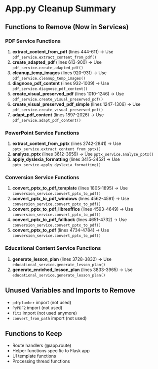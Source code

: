 # App.py Cleanup Summary

## Functions to Remove (Now in Services)

### PDF Service Functions
1. **extract_content_from_pdf** (lines 444-611) → Use `pdf_service.extract_content_from_pdf()`
2. **create_adapted_pdf** (lines 613-900) → Use `pdf_service.create_adapted_pdf()`
3. **cleanup_temp_images** (lines 920-931) → Use `pdf_service.cleanup_temp_images()`
4. **diagnose_pdf_content** (lines 932-1009) → Use `pdf_service.diagnose_pdf_content()`
5. **create_visual_preserved_pdf** (lines 1010-1246) → Use `pdf_service.create_visual_preserved_pdf()`
6. **create_visual_preserved_pdf_simple** (lines 1247-1306) → Use `pdf_service.create_visual_preserved_pdf()`
7. **adapt_pdf_content** (lines 1897-2026) → Use `pdf_service.adapt_pdf_content()`

### PowerPoint Service Functions
1. **extract_content_from_pptx** (lines 2742-2841) → Use `pptx_service.extract_content_from_pptx()`
2. **analyze_pptx** (lines 3612-3659) → Use `pptx_service.analyze_pptx()`
3. **apply_dyslexia_formatting** (lines 3415-3452) → Use `pptx_service.apply_dyslexia_formatting()`

### Conversion Service Functions
1. **convert_pptx_to_pdf_template** (lines 1805-1895) → Use `conversion_service.convert_pptx_to_pdf()`
2. **convert_pptx_to_pdf_windows** (lines 4562-4591) → Use `conversion_service.convert_pptx_to_pdf()`
3. **convert_pptx_to_pdf_libreoffice** (lines 4593-4649) → Use `conversion_service.convert_pptx_to_pdf()`
4. **convert_pptx_to_pdf_fallback** (lines 4651-4732) → Use `conversion_service.convert_pptx_to_pdf()`
5. **convert_pptx_to_pdf** (lines 4734-4784) → Use `conversion_service.convert_pptx_to_pdf()`

### Educational Content Service Functions
1. **generate_lesson_plan** (lines 3728-3832) → Use `educational_service.generate_lesson_plan()`
2. **generate_enriched_lesson_plan** (lines 3833-3965) → Use `educational_service.generate_lesson_plan()`

## Unused Variables and Imports to Remove
- `pdfplumber` import (not used)
- `PyPDF2` import (not used)
- `fitz` import (not used anymore)
- `convert_from_path` import (not used)

## Functions to Keep
- Route handlers (@app.route)
- Helper functions specific to Flask app
- UI template functions
- Processing thread functions